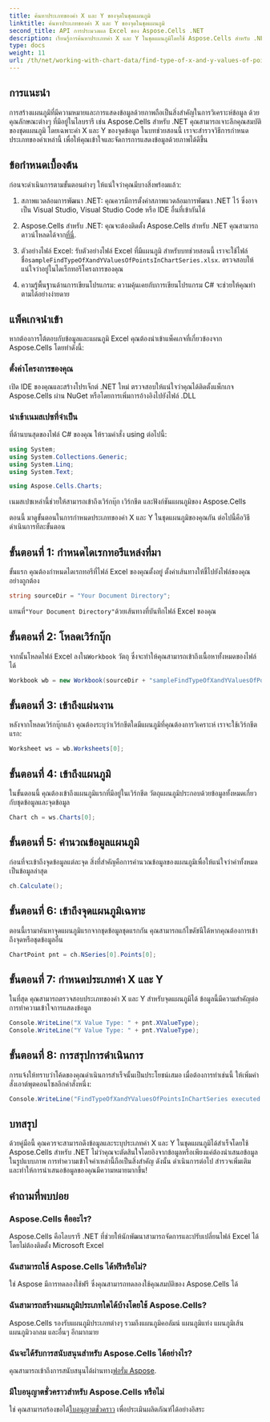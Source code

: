 ```yaml
---
title: ค้นหาประเภทของค่า X และ Y ของจุดในชุดแผนภูมิ
linktitle: ค้นหาประเภทของค่า X และ Y ของจุดในชุดแผนภูมิ
second_title: API การประมวลผล Excel ของ Aspose.Cells .NET
description: เรียนรู้การค้นหาประเภทค่า X และ Y ในชุดแผนภูมิโดยใช้ Aspose.Cells สำหรับ .NET ด้วยคู่มือโดยละเอียดและปฏิบัติตามง่ายนี้
type: docs
weight: 11
url: /th/net/working-with-chart-data/find-type-of-x-and-y-values-of-points-in-chart-series/
---
```

## การแนะนำ

การสร้างแผนภูมิที่มีความหมายและการแสดงข้อมูลด้วยภาพถือเป็นสิ่งสำคัญในการวิเคราะห์ข้อมูล ด้วยคุณลักษณะต่างๆ ที่มีอยู่ในไลบรารี เช่น Aspose.Cells สำหรับ .NET คุณสามารถเจาะลึกคุณสมบัติของชุดแผนภูมิ โดยเฉพาะค่า X และ Y ของจุดข้อมูล ในบทช่วยสอนนี้ เราจะสำรวจวิธีการกำหนดประเภทของค่าเหล่านี้ เพื่อให้คุณเข้าใจและจัดการการแสดงข้อมูลด้วยภาพได้ดีขึ้น

## ข้อกำหนดเบื้องต้น

ก่อนจะดำเนินการตามขั้นตอนต่างๆ ให้แน่ใจว่าคุณมีบางสิ่งพร้อมแล้ว:

1. สภาพแวดล้อมการพัฒนา .NET: คุณควรมีการตั้งค่าสภาพแวดล้อมการพัฒนา .NET ไว้ ซึ่งอาจเป็น Visual Studio, Visual Studio Code หรือ IDE อื่นที่เข้ากันได้
   
2.  Aspose.Cells สำหรับ .NET: คุณจะต้องติดตั้ง Aspose.Cells สำหรับ .NET คุณสามารถดาวน์โหลดได้จาก[ที่นี่](https://releases.aspose.com/cells/net/).

3. ตัวอย่างไฟล์ Excel: รับตัวอย่างไฟล์ Excel ที่มีแผนภูมิ สำหรับบทช่วยสอนนี้ เราจะใช้ไฟล์ชื่อ`sampleFindTypeOfXandYValuesOfPointsInChartSeries.xlsx`. ตรวจสอบให้แน่ใจว่าอยู่ในไดเร็กทอรีโครงการของคุณ

4. ความรู้พื้นฐานด้านการเขียนโปรแกรม: ความคุ้นเคยกับการเขียนโปรแกรม C# จะช่วยให้คุณทำตามได้อย่างง่ายดาย

## แพ็คเกจนำเข้า

หากต้องการโต้ตอบกับข้อมูลและแผนภูมิ Excel คุณต้องนำเข้าแพ็คเกจที่เกี่ยวข้องจาก Aspose.Cells โดยทำดังนี้:

### ตั้งค่าโครงการของคุณ

เปิด IDE ของคุณและสร้างโปรเจ็กต์ .NET ใหม่ ตรวจสอบให้แน่ใจว่าคุณได้ติดตั้งแพ็กเกจ Aspose.Cells ผ่าน NuGet หรือโดยการเพิ่มการอ้างอิงไปยังไฟล์ .DLL

### นำเข้าเนมสเปซที่จำเป็น

ที่ด้านบนสุดของไฟล์ C# ของคุณ ให้รวมคำสั่ง using ต่อไปนี้:

```csharp
using System;
using System.Collections.Generic;
using System.Linq;
using System.Text;

using Aspose.Cells.Charts;
```

เนมสเปซเหล่านี้ช่วยให้สามารถเข้าถึงเวิร์กบุ๊ก เวิร์กชีต และฟังก์ชันแผนภูมิของ Aspose.Cells

ตอนนี้ มาดูขั้นตอนในการกำหนดประเภทของค่า X และ Y ในชุดแผนภูมิของคุณกัน ต่อไปนี้คือวิธีดำเนินการทีละขั้นตอน

## ขั้นตอนที่ 1: กำหนดไดเรกทอรีแหล่งที่มา

ขั้นแรก คุณต้องกำหนดไดเรกทอรีที่ไฟล์ Excel ของคุณตั้งอยู่ ตั้งค่าเส้นทางให้ชี้ไปยังไฟล์ของคุณอย่างถูกต้อง

```csharp
string sourceDir = "Your Document Directory";
```

 แทนที่`"Your Document Directory"`ด้วยเส้นทางที่บันทึกไฟล์ Excel ของคุณ

## ขั้นตอนที่ 2: โหลดเวิร์กบุ๊ก

 จากนั้นโหลดไฟล์ Excel ลงใน`Workbook` วัตถุ ซึ่งจะทำให้คุณสามารถเข้าถึงเนื้อหาทั้งหมดของไฟล์ได้

```csharp
Workbook wb = new Workbook(sourceDir + "sampleFindTypeOfXandYValuesOfPointsInChartSeries.xlsx");
```

## ขั้นตอนที่ 3: เข้าถึงแผ่นงาน

หลังจากโหลดเวิร์กบุ๊กแล้ว คุณต้องระบุว่าเวิร์กชีตใดมีแผนภูมิที่คุณต้องการวิเคราะห์ เราจะใช้เวิร์กชีตแรก:

```csharp
Worksheet ws = wb.Worksheets[0];
```

## ขั้นตอนที่ 4: เข้าถึงแผนภูมิ

ในขั้นตอนนี้ คุณต้องเข้าถึงแผนภูมิแรกที่มีอยู่ในเวิร์กชีต วัตถุแผนภูมิประกอบด้วยข้อมูลทั้งหมดเกี่ยวกับชุดข้อมูลและจุดข้อมูล

```csharp
Chart ch = ws.Charts[0];
```

## ขั้นตอนที่ 5: คำนวณข้อมูลแผนภูมิ

ก่อนที่จะเข้าถึงจุดข้อมูลแต่ละจุด สิ่งที่สำคัญคือการคำนวณข้อมูลของแผนภูมิเพื่อให้แน่ใจว่าค่าทั้งหมดเป็นข้อมูลล่าสุด

```csharp
ch.Calculate();
```

## ขั้นตอนที่ 6: เข้าถึงจุดแผนภูมิเฉพาะ

ตอนนี้เรามาค้นหาจุดแผนภูมิแรกจากชุดข้อมูลชุดแรกกัน คุณสามารถแก้ไขดัชนีได้หากคุณต้องการเข้าถึงจุดหรือชุดข้อมูลอื่น

```csharp
ChartPoint pnt = ch.NSeries[0].Points[0];
```

## ขั้นตอนที่ 7: กำหนดประเภทค่า X และ Y

ในที่สุด คุณสามารถตรวจสอบประเภทของค่า X และ Y สำหรับจุดแผนภูมิได้ ข้อมูลนี้มีความสำคัญต่อการทำความเข้าใจการแสดงข้อมูล

```csharp
Console.WriteLine("X Value Type: " + pnt.XValueType);
Console.WriteLine("Y Value Type: " + pnt.YValueType);
```

## ขั้นตอนที่ 8: การสรุปการดำเนินการ

การแจ้งให้ทราบว่าโค้ดของคุณดำเนินการสำเร็จนั้นเป็นประโยชน์เสมอ เมื่อต้องการทำเช่นนี้ ให้เพิ่มคำสั่งเอาต์พุตคอนโซลอีกคำสั่งหนึ่ง:

```csharp
Console.WriteLine("FindTypeOfXandYValuesOfPointsInChartSeries executed successfully.");
```

## บทสรุป

ด้วยคู่มือนี้ คุณควรจะสามารถดึงข้อมูลและระบุประเภทค่า X และ Y ในชุดแผนภูมิได้สำเร็จโดยใช้ Aspose.Cells สำหรับ .NET ไม่ว่าคุณจะตัดสินใจโดยอิงจากข้อมูลหรือเพียงแค่ต้องนำเสนอข้อมูลในรูปแบบภาพ การทำความเข้าใจค่าเหล่านี้ถือเป็นสิ่งสำคัญ ดังนั้น ดำเนินการต่อไป สำรวจเพิ่มเติม และทำให้การนำเสนอข้อมูลของคุณมีความหมายมากขึ้น!

## คำถามที่พบบ่อย

### Aspose.Cells คืออะไร?
Aspose.Cells คือไลบรารี .NET ที่ช่วยให้นักพัฒนาสามารถจัดการและปรับเปลี่ยนไฟล์ Excel ได้โดยไม่ต้องติดตั้ง Microsoft Excel

### ฉันสามารถใช้ Aspose.Cells ได้ฟรีหรือไม่?
ใช่ Aspose มีการทดลองใช้ฟรี ซึ่งคุณสามารถทดลองใช้คุณสมบัติของ Aspose.Cells ได้

### ฉันสามารถสร้างแผนภูมิประเภทใดได้บ้างโดยใช้ Aspose.Cells?
Aspose.Cells รองรับแผนภูมิประเภทต่างๆ รวมถึงแผนภูมิคอลัมน์ แผนภูมิแท่ง แผนภูมิเส้น แผนภูมิวงกลม และอื่นๆ อีกมากมาย

### ฉันจะได้รับการสนับสนุนสำหรับ Aspose.Cells ได้อย่างไร?
 คุณสามารถเข้าถึงการสนับสนุนได้ผ่านทาง[ฟอรั่ม Aspose](https://forum.aspose.com/c/cells/9).

### มีใบอนุญาตชั่วคราวสำหรับ Aspose.Cells หรือไม่
 ใช่ คุณสามารถร้องขอได้[ใบอนุญาตชั่วคราว](https://purchase.aspose.com/temporary-license/) เพื่อประเมินผลิตภัณฑ์ได้อย่างอิสระ